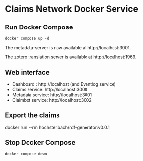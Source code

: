 # Claims Network Docker Service

## Run Docker Compose

```
docker compose up -d 
```

The metadata-server is now available at http://localhost:3001.

The zotero translation server is available at http://localhost:1969.

## Web interface

- Dashboard : http://localhost (and Eventlog service)
- Claims service: http://localhost:3000
- Metadata service: http://localhost:3001
- Claimbot service: http://localhost:3002

## Export the claims

docker run --rm hochstenbach/rdf-generator:v0.0.1

## Stop Docker Compose

```
docker compose down
```

